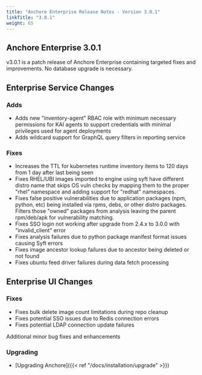 ```yaml
---
title: "Anchore Enterprise Release Notes - Version 3.0.1"
linkTitle: "3.0.1"
weight: 65
---
```


## Anchore Enterprise 3.0.1

v3.0.1 is a patch release of Anchore Enterprise containing targeted fixes and improvements. No database upgrade is necessary.

## Enterprise Service Changes

### Adds
+ Adds new "inventory-agent" RBAC role with minimum necessary permissions for KAI agents to support credentials with minimal privileges used for agent deployments
+ Adds wildcard support for GraphQL query filters in reporting service

### Fixes
+ Increases the TTL for kubernetes runtime inventory items to 120 days from 1 day after last being seen
+ Fixes RHEL/UBI images imported to engine using syft have different distro name that skips OS vuln checks by mapping them to the proper "rhel" namespace and adding support for "redhat" namespaces.
+ Fixes false positive vulnerabilities due to application packages (npm, python, etc) being installed via rpms, debs, or other distro packages. Filters those "owned" packages from analysis leaving the parent rpm/deb/apk for vulnerability matching.
+ Fixes SSO login not working after upgrade from 2.4.x to 3.0.0 with "invalid_client" error
+ Fixes analysis failures due to python package manifest format issues causing Syft errors
+ Fixes image ancestor lookup failures due to ancestor being deleted or not found
+ Fixes ubuntu feed driver failures during data fetch processing

## Enterprise UI Changes

### Fixes
+ Fixes bulk delete image count limitations during repo cleanup 
+ Fixes potential SSO issues due to Redis connection errors 
+ Fixes potential LDAP connection update failures

Additional minor bug fixes and enhancements

### Upgrading

* [Upgrading Anchore]({{< ref "/docs/installation/upgrade" >}})

